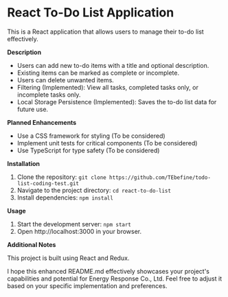 # React To-Do List Application

This is a React application that allows users to manage their to-do list effectively.

**Description**

- Users can add new to-do items with a title and optional description.
- Existing items can be marked as complete or incomplete.
- Users can delete unwanted items.
- Filtering (Implemented): View all tasks, completed tasks only, or incomplete tasks only.
- Local Storage Persistence (Implemented): Saves the to-do list data for future use.

**Planned Enhancements**

- Use a CSS framework for styling (To be considered)
- Implement unit tests for critical components (To be considered)
- Use TypeScript for type safety (To be considered)

**Installation**

1. Clone the repository: `git clone https://github.com/TEbefine/todo-list-coding-test.git`
2. Navigate to the project directory: `cd react-to-do-list`
3. Install dependencies: `npm install`

**Usage**

1. Start the development server: `npm start`
2. Open http://localhost:3000 in your browser.

**Additional Notes**

This project is built using React and Redux.

I hope this enhanced README.md effectively showcases your project's capabilities and potential for Energy Response Co., Ltd. Feel free to adjust it based on your specific implementation and preferences.


